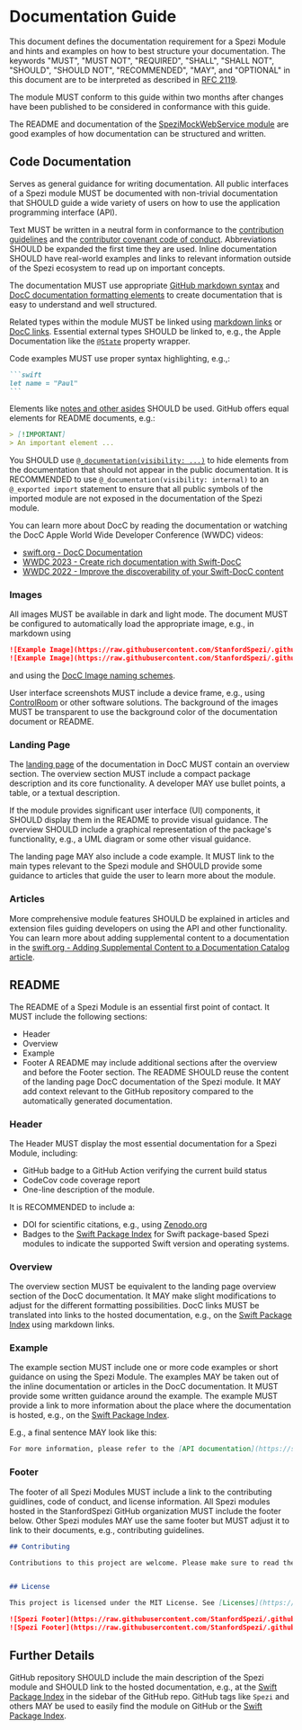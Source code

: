 <!--

This source file is part of the Stanford Spezi open-source project

SPDX-FileCopyrightText: 2022 Stanford University and the project authors (see CONTRIBUTORS.md)

SPDX-License-Identifier: MIT

-->

# Documentation Guide

This document defines the documentation requirement for a Spezi Module and hints and examples on how to best structure your documentation.
The keywords "MUST", "MUST NOT", "REQUIRED", "SHALL", "SHALL NOT", "SHOULD", "SHOULD NOT", "RECOMMENDED", "MAY", and "OPTIONAL" in this document are to be interpreted as described in [RFC 2119](https://www.ietf.org/rfc/rfc2119.txt).

The module MUST conform to this guide within two months after changes have been published to be considered in conformance with this guide.

The README and documentation of the [SpeziMockWebService module](https://github.com/StanfordSpezi/SpeziMockWebService) are good examples of how documentation can be structured and written.


## Code Documentation

Serves as general guidance for writing documentation.
All public interfaces of a Spezi module MUST be documented with non-trivial documentation that SHOULD guide a wide variety of users on how to use the application programming interface (API).

Text MUST be written in a neutral form in conformance to the [contribution guidelines](https://github.com/StanfordSpezi/.github/blob/main/CONTRIBUTING.md) and the [contributor covenant code of conduct](https://github.com/StanfordSpezi/.github/blob/main/CODE_OF_CONDUCT.md).
Abbreviations SHOULD be expanded the first time they are used.
Inline documentation SHOULD have real-world examples and links to relevant information outside of the Spezi ecosystem to read up on important concepts.

The documentation MUST use appropriate [GitHub markdown syntax](https://docs.github.com/en/get-started/writing-on-github/getting-started-with-writing-and-formatting-on-github/basic-writing-and-formatting-syntax) and [DocC documentation formatting elements](https://www.swift.org/documentation/docc/formatting-your-documentation-content) to create documentation that is easy to understand and well structured. 

Related types within the module MUST be linked using [markdown links](https://docs.github.com/en/get-started/writing-on-github/getting-started-with-writing-and-formatting-on-github/basic-writing-and-formatting-syntax#links) or [DocC links](https://www.swift.org/documentation/docc/formatting-your-documentation-content#Link-to-Symbols-and-Other-Content).
Essential external types SHOULD be linked to, e.g., the Apple Documentation like the [`@State`](https://developer.apple.com/documentation/swiftui/state) property wrapper.

Code examples MUST use proper syntax highlighting, e.g.,:
````md
```swift
let name = "Paul"
```
````

Elements like [notes and other asides](https://www.swift.org/documentation/docc/documenting-a-swift-framework-or-package) SHOULD be used.
GitHub offers equal elements for README documents, e.g.:
```md
> [!IMPORTANT] 
> An important element ...
```

You SHOULD use [`@_documentation(visibility: ...)`](https://github.com/apple/swift/blob/main/docs/ReferenceGuides/UnderscoredAttributes.md#_documentationvisibility-) to hide elements from the documentation that should not appear in the public documentation.
It is RECOMMENDED to use `@_documentation(visibility: internal)` to an `@_exported import` statement to ensure that all public symbols of the imported module are not exposed in the documentation of the Spezi module.

You can learn more about DocC by reading the documentation or watching the DocC Apple World Wide Developer Conference (WWDC) videos:
- [swift.org - DocC Documentation](https://www.swift.org/documentation/docc/#)
- [WWDC 2023 - Create rich documentation with Swift-DocC](https://developer.apple.com/wwdc23/10244)
- [WWDC 2022 - Improve the discoverability of your Swift-DocC content](https://developer.apple.com/wwdc22/110369)


### Images

All images MUST be available in dark and light mode.
The document MUST be configured to automatically load the appropriate image, e.g., in markdown using
```md
![Example Image](https://raw.githubusercontent.com/StanfordSpezi/.github/main/Example.png#gh-light-mode-only)
![Example Image](https://raw.githubusercontent.com/StanfordSpezi/.github/main/Example~dark.png#gh-dark-mode-only)
```
and using the [DocC Image naming schemes](https://developer.apple.com/documentation/docc/image#Provide-Image-Variants).

User interface screenshots MUST include a device frame, e.g., using [ControlRoom](https://github.com/twostraws/ControlRoom) or other software solutions. The background of the images MUST be transparent to use the background color of the documentation document or README.


### Landing Page

The [landing page](https://www.swift.org/documentation/docc/documenting-a-swift-framework-or-package) of the documentation in DocC MUST contain an overview section.
The overview section MUST include a compact package description and its core functionality.
A developer MAY use bullet points, a table, or a textual description.

If the module provides significant user interface (UI) components, it SHOULD display them in the README to provide visual guidance.
The overview SHOULD include a graphical representation of the package's functionality, e.g., a UML diagram or some other visual guidance.

The landing page MAY also include a code example.
It MUST link to the main types relevant to the Spezi module and SHOULD provide some guidance to articles that guide the user to learn more about the module.


### Articles

More comprehensive module features SHOULD be explained in articles and extension files guiding developers on using the API and other functionality.
You can learn more about adding supplemental content to a documentation in the [swift.org - Adding Supplemental Content to a Documentation Catalog article](https://www.swift.org/documentation/docc/adding-supplemental-content-to-a-documentation-catalog).


## README

The README of a Spezi Module is an essential first point of contact.
It MUST include the following sections:
- Header
- Overview
- Example
- Footer
A README may include additional sections after the overview and before the Footer section.
The README SHOULD reuse the content of the landing page DocC documentation of the Spezi module. It MAY add context relevant to the GitHub repository compared to the automatically generated documentation.


### Header

The Header MUST display the most essential documentation for a Spezi Module, including:
- GitHub badge to a GitHub Action verifying the current build status
- CodeCov code coverage report
- One-line description of the module.

It is RECOMMENDED to include a:
- DOI for scientific citations, e.g., using [Zenodo.org](zenodo.org)
- Badges to the [Swift Package Index](https://swiftpackageindex.com) for Swift package-based Spezi modules to indicate the supported Swift version and operating systems.


### Overview

The overview section MUST be equivalent to the landing page overview section of the DocC documentation.
It MAY make slight modifications to adjust for the different formatting possibilities.
DocC links MUST be translated into links to the hosted documentation, e.g., on the [Swift Package Index](https://swiftpackageindex.com) using markdown links.


### Example

The example section MUST include one or more code examples or short guidance on using the Spezi Module.
The examples MAY be taken out of the inline documentation or articles in the DocC documentation.
It MUST provide some written guidance around the example.
The example MUST provide a link to more information about the place where the documentation is hosted, e.g., on the [Swift Package Index](https://swiftpackageindex.com).

E.g., a final sentence MAY look like this:
```md
For more information, please refer to the [API documentation](https://swiftpackageindex.com/StanfordSpezi/SpeziMockWebService/documentation).
```

### Footer

The footer of all Spezi Modules MUST include a link to the contributing guidlines, code of conduct, and license information.
All Spezi modules hosted in the StanfordSpezi GitHub organization MUST include the footer below.
Other Spezi modules MAY use the same footer but MUST adjust it to link to their documents, e.g., contributing guidelines.
```md
## Contributing

Contributions to this project are welcome. Please make sure to read the [contribution guidelines](https://github.com/StanfordSpezi/.github/blob/main/CONTRIBUTING.md) and the [contributor covenant code of conduct](https://github.com/StanfordSpezi/.github/blob/main/CODE_OF_CONDUCT.md) first.


## License

This project is licensed under the MIT License. See [Licenses](https://github.com/StanfordSpezi/SpeziContact/tree/main/LICENSES) for more information.

![Spezi Footer](https://raw.githubusercontent.com/StanfordSpezi/.github/main/assets/Footer.png#gh-light-mode-only)
![Spezi Footer](https://raw.githubusercontent.com/StanfordSpezi/.github/main/assets/Footer~dark.png#gh-dark-mode-only)
```

## Further Details

GitHub repository SHOULD include the main description of the Spezi module and SHOULD link to the hosted documentation, e.g., at the [Swift Package Index](https://swiftpackageindex.com) in the sidebar of the GitHub repo.
GitHub tags like `Spezi` and others MAY be used to easily find the module on GitHub or the [Swift Package Index](https://swiftpackageindex.com).
